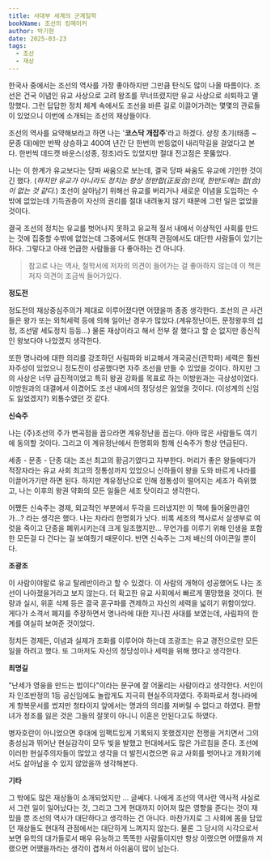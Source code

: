 ```yaml
---
title: 사대부 세계의 군계일학
bookName: 조선의 킹메이커
author: 박기현
date: 2025-03-23
tags:
  - 조선
  - 재상
---
```


한국사 중에서는 조선의 역사를 가장 좋아하지만 그만큼 탄식도 많이 나올 따름이다. 조선은 건국 이념인 유교 사상으로 고려 왕조를 무너뜨렸지만 유교 사상으로 쇠퇴하고 멸망했다. 그런 답답한 정치 체계 속에서도 조선을 바른 길로 이끌어가려는 몇몇의 관료들이 있었으니 이번에 소개되는 조선의 재상들이다.

<description />

조선의 역사를 요약해보라고 하면 나는 '**코스닥 개잡주**'라고 하겠다. 상장 초기(태종 ~ 문종 대)에만 반짝 상승하고 400여 년간 단 한번의 반등없이 내리막길을 걸었다고 본다. 한번씩 데드캣 바운스(성종, 정조)라도 있었지만 절대 전고점은 못뚫었다.

나는 이 한계가 유교보다는 당파 싸움으로 보는데, 결국 당파 싸움도 유교에 기인한 것이긴 했다. (*하지만 유교가 아니라도 정치는 항상 정반합(正反合)인데,  한반도에는 합(合)이 없는 것 같다.*) 조선이 살아남기 위해선 유교를 버리거나 새로운 이념을 도입하는 수밖에 없었는데 기득권층이 자신의 권리를 절대 내려놓지 않기 때문에 그런 일은 없었을 것이다. 

결국 조선의 정치는 유교를 벗어나지 못하고 유교적 질서 내에서 이상적인 사회를 만드는 것에 집중할 수밖에 없었는데 그중에서도 현대적 관점에서도 대단한 사람들이 있기는 하다. 그렇다고 아래 언급한 사람들을 다 좋아하는 건 아니다.

> 참고로 나는 역사, 철학서에 저자의 의견이 들어가는 걸 좋아하지 않는데 이 책은 저자 의견이 조금씩 들어가있다.

**정도전**

정도전의 재상중심주의가 제대로 이루어졌다면 어땠을까 종종 생각한다. 조선의 큰 사건들은 왕가 또는 외척세력 등에 의해 일어난 경우가 많았다.(계유정난이든, 문정왕후의 섭정, 조선말 세도정치 등등...) 물론 재상이라고 해서 전부 잘 했다고 할 순 없지만 종신직인 왕보다야 나았겠지 생각한다.

또한 명나라에 대한 의리를 강조하던 사림파와 비교해서 개국공신(관학파) 세력은 훨씬 자주성이 있었으니 정도전이 성공했다면 자주 조선을 만들 수 있었을 것이다. 하지만 그의 사상은 너무 급진적이었고 특히 왕권 강화를 목표로 하는 이방원과는 극상성이었다. 이방원과의 대결에서 이겼어도 조선 내에서의 정당성은 잃었을 것이다. (이성계의 신임도 잃었겠지?) 외통수였던 것 같다.

**신숙주**

나는 (주)조선의 주가 변곡점을 꼽으라면 계유정난을 꼽는다. 아마 많은 사람들도 여기에 동의할 것이다. 그리고 이 계유정난에서 한명회와 함께 신숙주가 항상 언급된다. 

세종 - 문종 - 단종 대는 조선 최고의 황금기였다고 자부한다. 머리가 좋은 왕들에다가 적장자라는 유교 사회 최고의 정통성까지 있었으니 신하들이 왕을 도와 바르게 나라를 이끌어가기만 하면 된다. 하지만 계유정난으로 인해 정통성이 떨어지는 세조가 즉위했고, 나는 이후의 왕권 약화의 모든 일들은 세조 탓이라고 생각한다.

어쨌든 신숙주는 경제, 외교적인 부분에서 두각을 드러냈지만 이 책에 들어올만큼인가...? 라는 생각은 했다. 나는 차라리 한명회가 낫다. 비록 세조의 책사로서 살생부로 여럿을 죽이고 단종을 폐위시키는데 크게 일조했지만... 무언가를 이루기 위해 인생을 포함한 모든걸 다 건다는 걸 보여줬기 때문이다. 반면 신숙주는 그저 배신의 아이콘일 뿐이다.

**조광조**

이 사람이야말로 유교 탈레반이라고 할 수 있겠다. 이 사람의 개혁이 성공했어도 나는 조선이 나아졌을거라고 보지 않는다. 더 확고한 유교 사회에서 빠르게 멸망했을 것이다. 현량과 실시, 위훈 삭제 등은 결국 훈구파를 견제하고 자신의 세력을 넓히기 위함이었다. 게다가 소격서 폐지를 주장하면서 명나라에 대한 지나친 사대를 보였는데, 사림파의 한계를 여실히 보여준 것이었다.

정치든 경제든, 이념과 실제가 조화를 이루어야 하는데 조광조는 유교 경전으로만 모든 일을 하려고 했다. 또 그마저도 자신의 정당성이나 세력을 위해 했다고 생각한다.

**최명길**

"난세가 영웅을 만드는 법이다"이라는 문구에 잘 어울리는 사람이라고 생각한다. 서인이자 인조반정의 1등 공신임에도 놀랍게도 지극히 현실주의자였다. 주화파로서 청나라에게 항복문서를 썼지만 청타이지 앞에서는 명과의 의리를 저버릴 수 없다고 하였다. 환향녀가 정조를 잃은 것은 그들의 잘못이 아니니 이혼은 안된다고도 하였다.

병자호란이 아니었으면 후대에 임팩트있게 기록되지 못했겠지만 전쟁을 거치면서 그의 충성심과 뛰어난 현실감각이 모두 빛을 발했고 현대에서도 많은 가르침을 준다. 조선에 이러한 현실주의자들이 많았고 생각을 더 발전시켰으면 유교 사회를 벗어나고 개화기에서도 살아남을 수 있지 않았을까 생각해본다.

**기타**

그 밖에도 많은 재상들이 소개되었지만 ... 글쎄다. 나에게 조선의 역사란 역사적 사실로서 그런 일이 일어났다는 것, 그리고 그게 현대까지 이어져 많은 영향을 준다는 것이 재밌을 뿐 조선의 역사가 대단하다고 생각하는 건 아니다. 마찬가지로 그 사회에 몸을 담았던 재상들도 현대적 관점에서는 대단하게 느껴지지 않는다. 물론 그 당시의 시각으로서 보면 유학의 대가들로서 매우 유능하고 똑똑한 사람들이지만 항상 이랬으면 어땠을까 저랬으면 어땠을까라는 생각이 겹쳐서 아쉬움이 많이 남는다.
